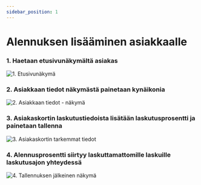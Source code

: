 ```yaml
---
sidebar_position: 1
---
```


# Alennuksen lisääminen asiakkaalle

### 1. Haetaan etusivunäkymältä asiakas

![1. Etusivunäkymä](/img/pikaohjeet/hakuehto.png)

### 2. Asiakkaan tiedot näkymästä painetaan kynäikonia

![2. Asiakkaan tiedot - näkymä](/img/pikaohjeet/alennus2.png)

### 3. Asiakaskortin laskutustiedoista lisätään laskutusprosentti ja painetaan tallenna

![3. Asiakaskortin tarkemmat tiedot](/img/pikaohjeet/alennus3.png)

### 4. Alennusprosentti siirtyy laskuttamattomille laskuille laskutusajon yhteydessä

![4. Tallennuksen jälkeinen näkymä](/img/pikaohjeet/alennus4.png)
